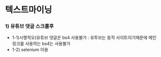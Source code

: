 # 텍스트마이닝

### 1) 유튜브 댓글 스크롤후 
- 1-1)시행착오(유튜브 댓글은 bs4 사용불가 : 유투브는 동적 사이트이기때문에 메인링크를 사용하는 bs4는 사용불가
- 1-2)  selenium 이용

###
